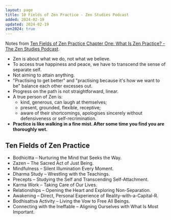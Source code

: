 ```yaml
---
layout: page
title: 10 Fields of Zen Practice - Zen Studies Podcast
added: 2024-02-19
updated: 2024-02-19
zen2024: true
---
```


Notes from [Ten Fields of Zen Practice Chapter One: What Is Zen Practice? - The Zen Studies Podcast](https://zenstudiespodcast.com/zen-practice-ten-fields/).

- Zen is about what we do, not what we believe.
- To access true happiness and peace, we have to transcend the sense of separate self.
- Not aiming to attain anything.
- "Practising to get better" and "practising because it's how we want to be" balance each other excesses out.
- Progress on the path is not straightforward, linear.
- A true person of Zen is:
	- kind, generous, can laugh at themselves;
	- present, grounded, flexible, receptive;
	- aware of their shortcomings, apologises sincerely without defensiveness or self-recrimination.
- **Practice is like walking in a fine mist. After some time you find you are thoroughly wet.**

## Ten Fields of Zen Practice

- Bodhicitta – Nurturing the Mind that Seeks the Way. 
- Zazen – The Sacred Act of Just Being. 
- Mindfulness – Silent Illumination Every Moment.
- Dharma Study – Wrestling with the Teachings.
- Precepts – Studying the Self and Transcending Self-Attachment.
- Karma Work – Taking Care of Our Lives.
- Relationships – Opening the Heart and Exploring Non-Separation.
- Awakening – Direct, Personal Experience of Reality-with-a-Capital-R. 
- Bodhisattva Activity – Living the Vow to Free All Beings.
- Connecting with the Ineffable – Aligning Ourselves with What Is Most Important.